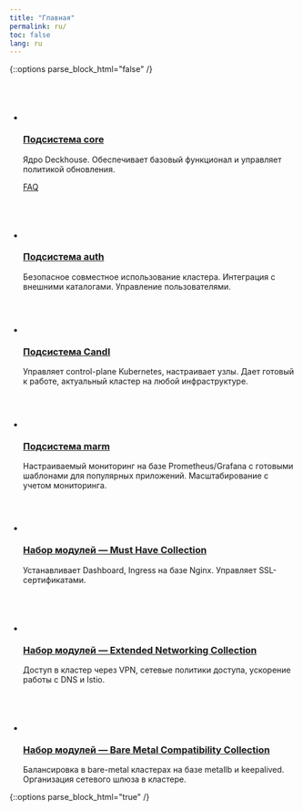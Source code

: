 ```yaml
---
title: "Главная"
permalink: ru/
toc: false
lang: ru
---
```


{::options parse_block_html="false" /}
<div class="main-page__features-container">
  <ul class="main-page__features-list">
    <li class="main-page__feature">
      <div class="card-benefits">
        <div class="card-benefits__inner">
          <div class="card-benefits__icon-container">
            <svg class="icon card-benefits__icon" width="68" height="68" aria-hidden="true">
            </svg>
          </div>
          <div class="card-benefits__header">
            <a href="features/core.html"><h3 class="title card-benefits__title title--subtitle">Подсистема core</h3></a>
          <div class="text card-benefits__text">
            <p>Ядро Deckhouse. Обеспечивает базовый функционал и управляет политикой обновления.</p>
            <p class="card-benefits__faq"><a href="features/core-faq.html">FAQ</a></p>
<!--            <ul class="main-page__usercases-list">-->
<!--            <li>Как автоматически менять канал обновлений</li>-->
<!--            <li>Как узнать параметры модулей в текущей версии кластера</li>-->
<!--            </ul>-->
          </div>
          </div>
        </div>
      </div>
    </li>
    <li class="main-page__feature">
      <div class="card-benefits">
        <div class="card-benefits__inner">
          <div class="card-benefits__icon-container">
            <svg class="icon card-benefits__icon" width="68" height="68" aria-hidden="true">
            </svg>
          </div>
          <div class="card-benefits__header">
            <a href="features/auth.html"><h3 class="title card-benefits__title title--subtitle">Подсистема auth</h3></a>
          <div class="text card-benefits__text">
            <p>Безопасное совместное использование кластера. Интеграция с внешними каталогами. Управление пользователями.</p>
<!--            <p class="card-benefits__faq"><a href="features/auth-faq.html">FAQ</a></p>-->
<!--            <ul class="main-page__usercases-list">-->
<!--            <li>Настройка аутентификации через мой GitLab/Ldap/BitBucket/ActiveDirectory/ другой провайдер</li>-->
<!--            <li>Как завести пользователя через CRD.</li>-->
<!--            <li>Как дать доступ к API-серверу публично, через VPN, конкретным сетям.</li>-->
<!--            <li>Использование отдельного CA для работы control-plane.</li>-->
<!--            <li>Ограничить права пользователям конкретными namespace</li>-->
<!--            </ul>-->
          </div>
          </div>
        </div>
      </div>
    </li>
    <li class="main-page__feature">
      <div class="card-benefits">
        <div class="card-benefits__inner">
          <div class="card-benefits__icon-container">
            <svg class="icon card-benefits__icon" width="59" height="59" aria-hidden="true">
            </svg>
          </div>
          <div class="card-benefits__header">
            <a href="features/candi.html"><h3 class="title card-benefits__title title--subtitle">Подсистема CandI</h3></a>
          </div>
          <div class="text card-benefits__text">
            <p>Управляет control-plane Kubernetes, настраивает узлы. Дает готовый к работе, актуальный кластер на любой инфраструктуре.</p>
<!--            <p class="card-benefits__faq"><a href="features/candi-faq.html">FAQ</a></p>-->
          </div>
<!--                       <ul class="main-page__usercases-list"> -->
<!--             <li>Как управлять шедулингов ресурсов Deckhouse.</li> -->
<!--             <li>Как из single-мастер кластера сделать multi-мастер.</li> -->
<!--             <li>Как добавить секрет доступа к приватному Docker-registry.</li> -->
<!--             <li>Как распространить секрет во все namespace кластера.</li> -->
<!--             </ul> -->
        </div>
      </div>
    </li>
    <li class="main-page__feature">
      <div class="card-benefits">
        <div class="card-benefits__inner">
          <div class="card-benefits__icon-container">
            <svg class="icon card-benefits__icon" width="59" height="59" aria-hidden="true">
            </svg>
          </div>
          <div class="card-benefits__header">
            <a href="features/marm.html"><h3 class="title card-benefits__title title--subtitle">Подсистема marm</h3></a>
          <div class="text card-benefits__text">
            <p>Настраиваемый мониторинг на базе Prometheus/Grafana с готовыми шаблонами для популярных приложений. Масштабирование с учетом мониторинга.</p>
<!--            <p class="card-benefits__faq"><a href="features/marm-faq.html">FAQ</a></p>-->
          </div>
<!--            <ul class="main-page__usercases-list">-->
<!--            <li>Как кастомизировать Grafana и почему она stateless?</li>-->
<!--            <li>Как замониторить свое приложение и собирать его метрики.</li>-->
<!--            <li>Как добавить свои Dashboard</li>-->
<!--            <li>Как мониторить доступность произвольных узлов.</li>-->
<!--            <li>Как подключить свой alert-manager</li>-->
<!--            <li>Как выключить longterm prometheus?</li>-->
<!--            <li>Как настроить хранилище для Prometheus</li>-->
<!--            <li>Как зашедулить что-то (Prometheus/Grafana, Dashboard и т.п.) на отдельный узел.</li>-->
<!--            <li>Как добавить кастомный плагин в Grafana.</li>-->
<!--            <li>Как настроить хранилище и параметры ротации данных Prometheus/Longterm Prometheus.</li>-->
<!--            <li>Как настроить выделенную ноду для работы мониторинга.</li>-->
<!--            <li>Как отключить Longterm Prometheus.</li>-->
<!--            </ul>-->
          </div>
        </div>
      </div>
    </li>
    <li class="main-page__feature">
      <div class="card-benefits">
        <div class="card-benefits__inner">
          <div class="card-benefits__icon-container">
            <svg class="icon card-benefits__icon" width="62" height="58" aria-hidden="true">
            </svg>
          </div>
          <div class="card-benefits__header">
            <a href="modules/101-cert-manager/"><h3 class="title card-benefits__title title--subtitle">Набор модулей — Must Have Collection</h3></a>
          <div class="text card-benefits__text">
            <p>Устанавливает Dashboard, Ingress на базе Nginx. Управляет SSL-сертификатами.</p>
<!--            <p class="card-benefits__faq"><a href="./">FAQ</a></p>-->
<!--            <ul class="main-page__usercases-list">-->
<!--            <li>Как выдать выдать админские права в Dashboard.</li>-->
<!--<li>Как Ограничить доступ к web-ресурсам по IP allowlist’у</li>-->
<!--<li>Как Использовать свой Wildcard-сертификат для работы web-интерфейса модулей</li>-->
<!--<li>Как настроить автоматическую работу с сертификатами LetsEncrypt/CloudFlare/Route53/Google</li>-->
<!--</ul>-->
          </div>
          </div>
        </div>
      </div>
    </li>
    <li class="main-page__feature">
      <div class="card-benefits">
        <div class="card-benefits__inner">
          <div class="card-benefits__icon-container">
            <svg class="icon card-benefits__icon" width="68" height="68" aria-hidden="true">
            </svg>
          </div>
          <div class="card-benefits__header">
              <a href="modules/050-network-policy-engine/"><h3 class="title card-benefits__title title--subtitle">Набор модулей — Extended Networking Collection</h3></a>
          <div class="text card-benefits__text">
            <p>Доступ в кластер через VPN, сетевые политики доступа, ускорение работы с DNS и Istio.</p>
<!--            <p class="card-benefits__faq"><a href="./">FAQ</a></p>-->
<!--            <ul class="main-page__usercases-list">-->
<!--            <li>Настройка доступа в кластер по VPN.</li>-->
<!--            <li>Настройка доступа в кластер по VPN через.</li>-->
<!--            <li>Как дать доступ к ресурсу внутри кластера через VPN.</li>-->
<!--            <li>Как разрешить подам только доступ к внешним ресурсам и внутри своего namespace, но запретить остальное.</li>-->
<!--            </ul>-->
          </div>
          </div>
        </div>
      </div>
    </li>
    <li class="main-page__feature">
      <div class="card-benefits">
        <div class="card-benefits__inner">
          <div class="card-benefits__icon-container">
            <svg class="icon card-benefits__icon" width="68" height="68" aria-hidden="true">
            </svg>
          </div>
          <div class="card-benefits__header">
            <a href="modules/380-metallb/"><h3 class="title card-benefits__title title--subtitle">Набор модулей — Bare Metal Compatibility Collection</h3></a>
          <div class="text card-benefits__text">
            <p>Балансировка в bare-metal кластерах на базе metallb и keepalived. Организация сетевого шлюза в кластере.</p>
<!--            <p class="card-benefits__faq"><a href="./">FAQ</a></p>-->
<!--            <ul class="main-page__usercases-list">-->
<!--            <li>Как настроить плавающий IP.</li>-->
<!--            </ul>-->
          </div>
          </div>
        </div>
      </div>
    </li>
  </ul>
</div>

{::options parse_block_html="true" /}
